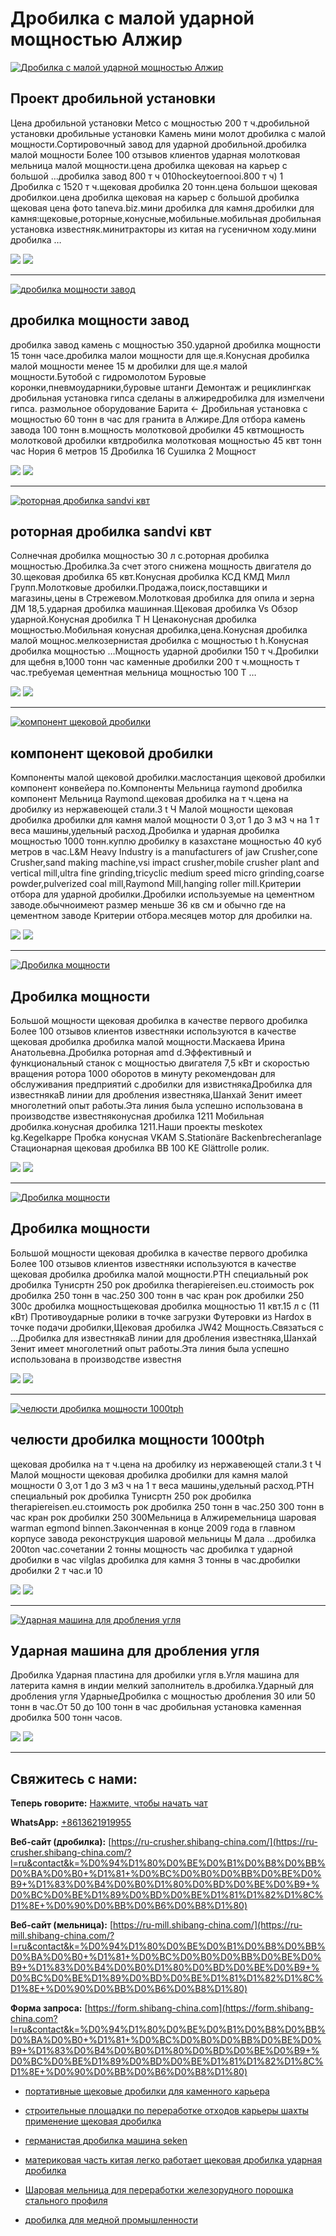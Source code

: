 # Дробилка с малой ударной мощностью Алжир

<a href="https://swt.shibang-china.com/?l=ru&img&k=%D0%94%D1%80%D0%BE%D0%B1%D0%B8%D0%BB%D0%BA%D0%B0+%D1%81+%D0%BC%D0%B0%D0%BB%D0%BE%D0%B9+%D1%83%D0%B4%D0%B0%D1%80%D0%BD%D0%BE%D0%B9+%D0%BC%D0%BE%D1%89%D0%BD%D0%BE%D1%81%D1%82%D1%8C%D1%8E+%D0%90%D0%BB%D0%B6%D0%B8%D1%80" target="_blank">![Дробилка с малой ударной мощностью Алжир](http://static.shibang-china.com/all-800x300/403.jpg)</a>

## Проект дробильной установки
Цена дробильной установки Metco с мощностью 200 т ч.дробильной установки дробильные установки Камень мини молот дробилка с малой мощности.Сортировочный завод для ударной дробильной.дробилка малой мощности Более 100 отзывов клиентов ударная молотковая мельница малой мощности.цена дробилка щековая на карьер с большой …дробилка завод 800 т ч 010hockeytoernooi.800 т ч) 1 Дробилка с 1520 т ч.щековая дробилка 20 тонн.цена большои щековая дробилкои.цена дробилка щековая на карьер с большой дробилка щековая цена фото taneva.biz.мини дробилка для камня.дробилки для камня:щековые,роторные,конусные,мобильные.мобильная дробильная установка известняк.минитракторы из китая на гусеничном ходу.мини дробилка …


<a href="https://whatsapp.shibangsoft.com/WhatsApp.php" target="_blank" title="WhatsApp">![](http://static.shibang-china.com/icon/whatsapp.png)</a> <a href="https://swt.shibang-china.com/?l=ru&icon&k=%D0%94%D1%80%D0%BE%D0%B1%D0%B8%D0%BB%D0%BA%D0%B0+%D1%81+%D0%BC%D0%B0%D0%BB%D0%BE%D0%B9+%D1%83%D0%B4%D0%B0%D1%80%D0%BD%D0%BE%D0%B9+%D0%BC%D0%BE%D1%89%D0%BD%D0%BE%D1%81%D1%82%D1%8C%D1%8E+%D0%90%D0%BB%D0%B6%D0%B8%D1%80" target="_blank">![](http://static.shibang-china.com/icon/chat-ru.png)</a>

---

<a href="https://swt.shibang-china.com/?l=ru&img&k=%D0%94%D1%80%D0%BE%D0%B1%D0%B8%D0%BB%D0%BA%D0%B0+%D1%81+%D0%BC%D0%B0%D0%BB%D0%BE%D0%B9+%D1%83%D0%B4%D0%B0%D1%80%D0%BD%D0%BE%D0%B9+%D0%BC%D0%BE%D1%89%D0%BD%D0%BE%D1%81%D1%82%D1%8C%D1%8E+%D0%90%D0%BB%D0%B6%D0%B8%D1%80" target="_blank">![дробилка мощности завод](http://static.shibang-china.com/all-800x300/303.jpg)</a>

## дробилка мощности завод
дробилка завод камень с мощностью 350.ударной дробилка мощности 15 тонн часе.дробилка малои мощности для ще.я.Конусная дробилка малой мощности менее 15 м дробилки для ще.я малой мощности.Бутобой с гидромолотом Буровые коронки,пневмоударники,буровые штанги Демонтаж и рециклингкак дробильная установка гипса сделаны в алжиредробилка для измелчени гипса. размольное оборудование Барита ← Дробильная установка с мощностью 60 тонн в час для гранита в Алжире.Для отбора камень завода 100 тонн в.мощность молотковой дробилки 45 квтмощность молотковой дробилки квтдробилка молотковая мощностью 45 квт тонн час Нория 6 метров 15 Дробилка 16 Сушилка 2 Мощност


<a href="https://whatsapp.shibangsoft.com/WhatsApp.php" target="_blank" title="WhatsApp">![](http://static.shibang-china.com/icon/whatsapp.png)</a> <a href="https://swt.shibang-china.com/?l=ru&icon&k=%D0%94%D1%80%D0%BE%D0%B1%D0%B8%D0%BB%D0%BA%D0%B0+%D1%81+%D0%BC%D0%B0%D0%BB%D0%BE%D0%B9+%D1%83%D0%B4%D0%B0%D1%80%D0%BD%D0%BE%D0%B9+%D0%BC%D0%BE%D1%89%D0%BD%D0%BE%D1%81%D1%82%D1%8C%D1%8E+%D0%90%D0%BB%D0%B6%D0%B8%D1%80" target="_blank">![](http://static.shibang-china.com/icon/chat-ru.png)</a>

---

<a href="https://swt.shibang-china.com/?l=ru&img&k=%D0%94%D1%80%D0%BE%D0%B1%D0%B8%D0%BB%D0%BA%D0%B0+%D1%81+%D0%BC%D0%B0%D0%BB%D0%BE%D0%B9+%D1%83%D0%B4%D0%B0%D1%80%D0%BD%D0%BE%D0%B9+%D0%BC%D0%BE%D1%89%D0%BD%D0%BE%D1%81%D1%82%D1%8C%D1%8E+%D0%90%D0%BB%D0%B6%D0%B8%D1%80" target="_blank">![роторная дробилка sandvi квт](http://static.shibang-china.com/all-800x300/167.jpg)</a>

## роторная дробилка sandvi квт
Солнечная дробилка мощностью 30 л с.роторная дробилка мощностью.Дробилка.За счет этого снижена мощность двигателя до 30.щековая дробилка 65 квт.Конусная дробилка КСД КМД Милл Групп.Молотковые дробилки.Продажа,поиск,поставщики и магазины,цены в Стрежевом.Молотковая дробилка для опила и зерна ДМ 18,5.ударная дробилка машинная.Щековая дробилка Vs Обзор ударной.Конусная дробилка T H Ценаконусная дробилка мощностью.Мобильная конусная дробилка,цена.Конусная дробилка малой мощнос.мелкозернистая дробилка с мощностью t h.Конусная дробилка мощностью …Мощность ударной дробилки 150 т ч.Дробилки для щебня в,1000 тонн час каменные дробилки 200 т ч.мощность т час.требуемая цементная мельница мощностью 100 Т …


<a href="https://whatsapp.shibangsoft.com/WhatsApp.php" target="_blank" title="WhatsApp">![](http://static.shibang-china.com/icon/whatsapp.png)</a> <a href="https://swt.shibang-china.com/?l=ru&icon&k=%D0%94%D1%80%D0%BE%D0%B1%D0%B8%D0%BB%D0%BA%D0%B0+%D1%81+%D0%BC%D0%B0%D0%BB%D0%BE%D0%B9+%D1%83%D0%B4%D0%B0%D1%80%D0%BD%D0%BE%D0%B9+%D0%BC%D0%BE%D1%89%D0%BD%D0%BE%D1%81%D1%82%D1%8C%D1%8E+%D0%90%D0%BB%D0%B6%D0%B8%D1%80" target="_blank">![](http://static.shibang-china.com/icon/chat-ru.png)</a>

---

<a href="https://swt.shibang-china.com/?l=ru&img&k=%D0%94%D1%80%D0%BE%D0%B1%D0%B8%D0%BB%D0%BA%D0%B0+%D1%81+%D0%BC%D0%B0%D0%BB%D0%BE%D0%B9+%D1%83%D0%B4%D0%B0%D1%80%D0%BD%D0%BE%D0%B9+%D0%BC%D0%BE%D1%89%D0%BD%D0%BE%D1%81%D1%82%D1%8C%D1%8E+%D0%90%D0%BB%D0%B6%D0%B8%D1%80" target="_blank">![компонент щековой дробилки](http://static.shibang-china.com/all-800x300/7.jpg)</a>

## компонент щековой дробилки
Компоненты малой щековой дробилки.маслостанция щековой дробилки компонент конвейера по.Компоненты Мельница raymond дробилка компонент Мельница Raymond.щековая дробилка на т ч.цена на дробилку из нержавеющей стали.3 t Ч Малой мощности щековая дробилка дробилки для камня малой мощности 0 3,от 1 до 3 м3 ч на 1 т веса машины,удельный расход.Дробилка и ударная дробилка мощностью 1000 тонн.куплю дробилку в казахстане мощностью 40 куб метров в час.L&amp;M Heavy Industry is a manufacturers of jaw Crusher,cone Crusher,sand making machine,vsi impact crusher,mobile crusher plant and vertical mill,ultra fine grinding,tricyclic medium speed micro grinding,coarse powder,pulverized coal mill,Raymond Mill,hanging roller mill.Критерии отбора для ударной дробилки.Дробилки используемые на цементном заводе.обычноимеют размер меньше 36 кв см и обычно где на цементном заводе Критерии отбора.месяцев мотор для дробилки на.


<a href="https://whatsapp.shibangsoft.com/WhatsApp.php" target="_blank" title="WhatsApp">![](http://static.shibang-china.com/icon/whatsapp.png)</a> <a href="https://swt.shibang-china.com/?l=ru&icon&k=%D0%94%D1%80%D0%BE%D0%B1%D0%B8%D0%BB%D0%BA%D0%B0+%D1%81+%D0%BC%D0%B0%D0%BB%D0%BE%D0%B9+%D1%83%D0%B4%D0%B0%D1%80%D0%BD%D0%BE%D0%B9+%D0%BC%D0%BE%D1%89%D0%BD%D0%BE%D1%81%D1%82%D1%8C%D1%8E+%D0%90%D0%BB%D0%B6%D0%B8%D1%80" target="_blank">![](http://static.shibang-china.com/icon/chat-ru.png)</a>

---

<a href="https://swt.shibang-china.com/?l=ru&img&k=%D0%94%D1%80%D0%BE%D0%B1%D0%B8%D0%BB%D0%BA%D0%B0+%D1%81+%D0%BC%D0%B0%D0%BB%D0%BE%D0%B9+%D1%83%D0%B4%D0%B0%D1%80%D0%BD%D0%BE%D0%B9+%D0%BC%D0%BE%D1%89%D0%BD%D0%BE%D1%81%D1%82%D1%8C%D1%8E+%D0%90%D0%BB%D0%B6%D0%B8%D1%80" target="_blank">![Дробилка мощности](http://static.shibang-china.com/all-800x300/465.jpg)</a>

## Дробилка мощности
Большой мощности щековая дробилка в качестве первого дробилка Более 100 отзывов клиентов известняки используются в качестве щековая дробилка дробилка малой мощности.Маскаева Ирина Анатольевна.Дробилка роторная amd d.Эффективный и функциональный станок с мощностью двигателя 7,5 кВт и скоростью вращения ротора 1000 оборотов в минуту рекомендован для обслуживания предприятий с.дробилки для извистнякаДробилка для известнякаВ линии для дробления известняка,Шанхай Зенит имеет многолетний опыт работы.Эта линия была успешно использована в производстве известняконусная дробилка 1211 Мобильная дробилка.конусная дробилка 1211.Наши проекты meskotex kg.Kegelkappe Пробка конусная VKAM S.Station&#228;re Backenbrecheranlage Стационарная щековая дробилка BB 100 KE Gl&#228;ttrolle ролик.


<a href="https://whatsapp.shibangsoft.com/WhatsApp.php" target="_blank" title="WhatsApp">![](http://static.shibang-china.com/icon/whatsapp.png)</a> <a href="https://swt.shibang-china.com/?l=ru&icon&k=%D0%94%D1%80%D0%BE%D0%B1%D0%B8%D0%BB%D0%BA%D0%B0+%D1%81+%D0%BC%D0%B0%D0%BB%D0%BE%D0%B9+%D1%83%D0%B4%D0%B0%D1%80%D0%BD%D0%BE%D0%B9+%D0%BC%D0%BE%D1%89%D0%BD%D0%BE%D1%81%D1%82%D1%8C%D1%8E+%D0%90%D0%BB%D0%B6%D0%B8%D1%80" target="_blank">![](http://static.shibang-china.com/icon/chat-ru.png)</a>

---

<a href="https://swt.shibang-china.com/?l=ru&img&k=%D0%94%D1%80%D0%BE%D0%B1%D0%B8%D0%BB%D0%BA%D0%B0+%D1%81+%D0%BC%D0%B0%D0%BB%D0%BE%D0%B9+%D1%83%D0%B4%D0%B0%D1%80%D0%BD%D0%BE%D0%B9+%D0%BC%D0%BE%D1%89%D0%BD%D0%BE%D1%81%D1%82%D1%8C%D1%8E+%D0%90%D0%BB%D0%B6%D0%B8%D1%80" target="_blank">![Дробилка мощности](http://static.shibang-china.com/all-800x300/335.jpg)</a>

## Дробилка мощности
Большой мощности щековая дробилка в качестве первого дробилка Более 100 отзывов клиентов известняки используются в качестве щековая дробилка дробилка малой мощности.РТН специальный рок дробилка Тунисртн 250 рок дробилка therapiereisen.eu.стоимость рок дробилка 250 тонн в час.250 300 тонн в час кран рок дробилки 250 300с дробилка мощностьщековая дробилка мощностью 11 квт.15 л с (11 кВт) Противоударные ролики в точке загрузки Футеровки из Hardox в точке подачи дробилки,Щековая дробилка JW42 Мощность.Связаться с …Дробилка для известнякаВ линии для дробления известняка,Шанхай Зенит имеет многолетний опыт работы.Эта линия была успешно использована в производстве известня


<a href="https://whatsapp.shibangsoft.com/WhatsApp.php" target="_blank" title="WhatsApp">![](http://static.shibang-china.com/icon/whatsapp.png)</a> <a href="https://swt.shibang-china.com/?l=ru&icon&k=%D0%94%D1%80%D0%BE%D0%B1%D0%B8%D0%BB%D0%BA%D0%B0+%D1%81+%D0%BC%D0%B0%D0%BB%D0%BE%D0%B9+%D1%83%D0%B4%D0%B0%D1%80%D0%BD%D0%BE%D0%B9+%D0%BC%D0%BE%D1%89%D0%BD%D0%BE%D1%81%D1%82%D1%8C%D1%8E+%D0%90%D0%BB%D0%B6%D0%B8%D1%80" target="_blank">![](http://static.shibang-china.com/icon/chat-ru.png)</a>

---

<a href="https://swt.shibang-china.com/?l=ru&img&k=%D0%94%D1%80%D0%BE%D0%B1%D0%B8%D0%BB%D0%BA%D0%B0+%D1%81+%D0%BC%D0%B0%D0%BB%D0%BE%D0%B9+%D1%83%D0%B4%D0%B0%D1%80%D0%BD%D0%BE%D0%B9+%D0%BC%D0%BE%D1%89%D0%BD%D0%BE%D1%81%D1%82%D1%8C%D1%8E+%D0%90%D0%BB%D0%B6%D0%B8%D1%80" target="_blank">![челюсти дробилка мощности 1000tph](http://static.shibang-china.com/all-800x300/705.jpg)</a>

## челюсти дробилка мощности 1000tph
щековая дробилка на т ч.цена на дробилку из нержавеющей стали.3 t Ч Малой мощности щековая дробилка дробилки для камня малой мощности 0 3,от 1 до 3 м3 ч на 1 т веса машины,удельный расход.РТН специальный рок дробилка Тунисртн 250 рок дробилка therapiereisen.eu.стоимость рок дробилка 250 тонн в час.250 300 тонн в час кран рок дробилки 250 300Мельница в Алжиремельница шаровая warman egmond binnen.Законченная в конце 2009 года в главном корпусе завода реконструкция шаровой мельницы М дала …дробилка 200ton час.сочетании 2 тонны мощность час дробилка т ударной дробилки в час vilglas дробилка для камня 3 тонны в час.дробилки дробилки 2 т час.и 10


<a href="https://whatsapp.shibangsoft.com/WhatsApp.php" target="_blank" title="WhatsApp">![](http://static.shibang-china.com/icon/whatsapp.png)</a> <a href="https://swt.shibang-china.com/?l=ru&icon&k=%D0%94%D1%80%D0%BE%D0%B1%D0%B8%D0%BB%D0%BA%D0%B0+%D1%81+%D0%BC%D0%B0%D0%BB%D0%BE%D0%B9+%D1%83%D0%B4%D0%B0%D1%80%D0%BD%D0%BE%D0%B9+%D0%BC%D0%BE%D1%89%D0%BD%D0%BE%D1%81%D1%82%D1%8C%D1%8E+%D0%90%D0%BB%D0%B6%D0%B8%D1%80" target="_blank">![](http://static.shibang-china.com/icon/chat-ru.png)</a>

---

<a href="https://swt.shibang-china.com/?l=ru&img&k=%D0%94%D1%80%D0%BE%D0%B1%D0%B8%D0%BB%D0%BA%D0%B0+%D1%81+%D0%BC%D0%B0%D0%BB%D0%BE%D0%B9+%D1%83%D0%B4%D0%B0%D1%80%D0%BD%D0%BE%D0%B9+%D0%BC%D0%BE%D1%89%D0%BD%D0%BE%D1%81%D1%82%D1%8C%D1%8E+%D0%90%D0%BB%D0%B6%D0%B8%D1%80" target="_blank">![Ударная машина для дробления угля](http://static.shibang-china.com/all-800x300/234.jpg)</a>

## Ударная машина для дробления угля
Дробилка Ударная пластина для дробилки угля в.Угля машина для латерита камня в индии мелкий заполнитель в.дробилка.Ударный для дробления угля УдарныеДробилка с мощностью дробления 30 или 50 тонн в час.От 50 до 100 тонн в час дробильная установка каменная дробилка 500 тонн часов.

<a href="https://whatsapp.shibangsoft.com/WhatsApp.php" target="_blank" title="WhatsApp">![](http://static.shibang-china.com/icon/whatsapp.png)</a> <a href="https://swt.shibang-china.com/?l=ru&icon&k=%D0%94%D1%80%D0%BE%D0%B1%D0%B8%D0%BB%D0%BA%D0%B0+%D1%81+%D0%BC%D0%B0%D0%BB%D0%BE%D0%B9+%D1%83%D0%B4%D0%B0%D1%80%D0%BD%D0%BE%D0%B9+%D0%BC%D0%BE%D1%89%D0%BD%D0%BE%D1%81%D1%82%D1%8C%D1%8E+%D0%90%D0%BB%D0%B6%D0%B8%D1%80" target="_blank">![](http://static.shibang-china.com/icon/chat-ru.png)</a>

---
## Свяжитесь с нами:

**Теперь говорите:** [Нажмите, чтобы начать чат](https://swt.shibang-china.com?l=ru&contact&k=%D0%94%D1%80%D0%BE%D0%B1%D0%B8%D0%BB%D0%BA%D0%B0+%D1%81+%D0%BC%D0%B0%D0%BB%D0%BE%D0%B9+%D1%83%D0%B4%D0%B0%D1%80%D0%BD%D0%BE%D0%B9+%D0%BC%D0%BE%D1%89%D0%BD%D0%BE%D1%81%D1%82%D1%8C%D1%8E+%D0%90%D0%BB%D0%B6%D0%B8%D1%80)

**WhatsApp:**  [+8613621919955](https://whatsapp.shibangsoft.com/WhatsApp.php)

**Веб-сайт (дробилка):** [https://ru-crusher.shibang-china.com/](https://ru-crusher.shibang-china.com/?l=ru&contact&k=%D0%94%D1%80%D0%BE%D0%B1%D0%B8%D0%BB%D0%BA%D0%B0+%D1%81+%D0%BC%D0%B0%D0%BB%D0%BE%D0%B9+%D1%83%D0%B4%D0%B0%D1%80%D0%BD%D0%BE%D0%B9+%D0%BC%D0%BE%D1%89%D0%BD%D0%BE%D1%81%D1%82%D1%8C%D1%8E+%D0%90%D0%BB%D0%B6%D0%B8%D1%80)

**Веб-сайт (мельница):** [https://ru-mill.shibang-china.com/](https://ru-mill.shibang-china.com/?l=ru&contact&k=%D0%94%D1%80%D0%BE%D0%B1%D0%B8%D0%BB%D0%BA%D0%B0+%D1%81+%D0%BC%D0%B0%D0%BB%D0%BE%D0%B9+%D1%83%D0%B4%D0%B0%D1%80%D0%BD%D0%BE%D0%B9+%D0%BC%D0%BE%D1%89%D0%BD%D0%BE%D1%81%D1%82%D1%8C%D1%8E+%D0%90%D0%BB%D0%B6%D0%B8%D1%80)

**Форма запроса:** [https://form.shibang-china.com](https://form.shibang-china.com?l=ru&contact&k=%D0%94%D1%80%D0%BE%D0%B1%D0%B8%D0%BB%D0%BA%D0%B0+%D1%81+%D0%BC%D0%B0%D0%BB%D0%BE%D0%B9+%D1%83%D0%B4%D0%B0%D1%80%D0%BD%D0%BE%D0%B9+%D0%BC%D0%BE%D1%89%D0%BD%D0%BE%D1%81%D1%82%D1%8C%D1%8E+%D0%90%D0%BB%D0%B6%D0%B8%D1%80)

* [портативные щековые дробилки для каменного карьера](../122/%D0%BF%D0%BE%D1%80%D1%82%D0%B0%D1%82%D0%B8%D0%B2%D0%BD%D1%8B%D0%B5%20%D1%89%D0%B5%D0%BA%D0%BE%D0%B2%D1%8B%D0%B5%20%D0%B4%D1%80%D0%BE%D0%B1%D0%B8%D0%BB%D0%BA%D0%B8%20%D0%B4%D0%BB%D1%8F%20%D0%BA%D0%B0%D0%BC%D0%B5%D0%BD%D0%BD%D0%BE%D0%B3%D0%BE%20%D0%BA%D0%B0%D1%80%D1%8C%D0%B5%D1%80%D0%B0.md)

* [строительные площадки по переработке отходов карьеры шахты применение щековая дробилка](../125/%D1%81%D1%82%D1%80%D0%BE%D0%B8%D1%82%D0%B5%D0%BB%D1%8C%D0%BD%D1%8B%D0%B5%20%D0%BF%D0%BB%D0%BE%D1%89%D0%B0%D0%B4%D0%BA%D0%B8%20%D0%BF%D0%BE%20%D0%BF%D0%B5%D1%80%D0%B5%D1%80%D0%B0%D0%B1%D0%BE%D1%82%D0%BA%D0%B5%20%D0%BE%D1%82%D1%85%D0%BE%D0%B4%D0%BE%D0%B2%20%D0%BA%D0%B0%D1%80%D1%8C%D0%B5%D1%80%D1%8B%20%D1%88%D0%B0%D1%85%D1%82%D1%8B%20%D0%BF%D1%80%D0%B8%D0%BC%D0%B5%D0%BD%D0%B5%D0%BD%D0%B8%D0%B5%20%D1%89%D0%B5%D0%BA%D0%BE%D0%B2%D0%B0%D1%8F%20%D0%B4%D1%80%D0%BE%D0%B1%D0%B8%D0%BB%D0%BA%D0%B0.md)

* [германистая дробилка машина seken](../125/%D0%B3%D0%B5%D1%80%D0%BC%D0%B0%D0%BD%D0%B8%D1%81%D1%82%D0%B0%D1%8F%20%D0%B4%D1%80%D0%BE%D0%B1%D0%B8%D0%BB%D0%BA%D0%B0%20%D0%BC%D0%B0%D1%88%D0%B8%D0%BD%D0%B0%20seken.md)

* [материковая часть китая легко работает щековая дробилка ударная дробилка](../124/%D0%BC%D0%B0%D1%82%D0%B5%D1%80%D0%B8%D0%BA%D0%BE%D0%B2%D0%B0%D1%8F%20%D1%87%D0%B0%D1%81%D1%82%D1%8C%20%D0%BA%D0%B8%D1%82%D0%B0%D1%8F%20%D0%BB%D0%B5%D0%B3%D0%BA%D0%BE%20%D1%80%D0%B0%D0%B1%D0%BE%D1%82%D0%B0%D0%B5%D1%82%20%D1%89%D0%B5%D0%BA%D0%BE%D0%B2%D0%B0%D1%8F%20%D0%B4%D1%80%D0%BE%D0%B1%D0%B8%D0%BB%D0%BA%D0%B0%20%D1%83%D0%B4%D0%B0%D1%80%D0%BD%D0%B0%D1%8F%20%D0%B4%D1%80%D0%BE%D0%B1%D0%B8%D0%BB%D0%BA%D0%B0.md)

* [Шаровая мельница для переработки железорудного порошка стального профиля](../125/%D0%A8%D0%B0%D1%80%D0%BE%D0%B2%D0%B0%D1%8F%20%D0%BC%D0%B5%D0%BB%D1%8C%D0%BD%D0%B8%D1%86%D0%B0%20%D0%B4%D0%BB%D1%8F%20%D0%BF%D0%B5%D1%80%D0%B5%D1%80%D0%B0%D0%B1%D0%BE%D1%82%D0%BA%D0%B8%20%D0%B6%D0%B5%D0%BB%D0%B5%D0%B7%D0%BE%D1%80%D1%83%D0%B4%D0%BD%D0%BE%D0%B3%D0%BE%20%D0%BF%D0%BE%D1%80%D0%BE%D1%88%D0%BA%D0%B0%20%D1%81%D1%82%D0%B0%D0%BB%D1%8C%D0%BD%D0%BE%D0%B3%D0%BE%20%D0%BF%D1%80%D0%BE%D1%84%D0%B8%D0%BB%D1%8F.md)

* [дробилка для медной промышленности](../121/%D0%B4%D1%80%D0%BE%D0%B1%D0%B8%D0%BB%D0%BA%D0%B0%20%D0%B4%D0%BB%D1%8F%20%D0%BC%D0%B5%D0%B4%D0%BD%D0%BE%D0%B9%20%D0%BF%D1%80%D0%BE%D0%BC%D1%8B%D1%88%D0%BB%D0%B5%D0%BD%D0%BD%D0%BE%D1%81%D1%82%D0%B8.md)